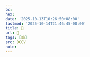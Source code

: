 ```yaml
---
bc:
hex:
date: '2025-10-13T10:26:50+08:00'
lastmod: '2025-10-14T21:46:45-08:00'
title: 􁄬
url: 􁄬
tags: [節]
src: DCCV
note:
---
```

